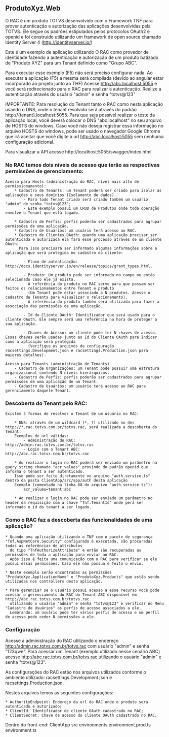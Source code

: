 ## ProdutoXyz.Web

O RAC é um produto TOTVS desenvolvido com o Framework TNF para prover autenticação e autorização das aplicações desenvolvidas pela TOTVS.
Ele segue os padrões estipulados pelos protocolos OAuth2 e openid e foi construído utilizando um framework de open source chamado
Identity Server 4 (http://identityserver.io/)

Este é um exemplo de aplicação utilizando O RAC como provedor de identidade fazendo a autenticação e autorização de um produto batizado de
"Produto XYZ" para um Tenant definido como "Grupo ABC".

Para executar esse exemplo (F5) não será preciso configurar nada.
Ao executar a aplicação (F5) a mesma será compilada (devido ao angular estar incorporado ao projeto junto ao THF)
Acesse http://abc.localhost:5055 e você será redirecionado para o RAC para realizar a autenticação.
Realize a autenticação através do usuário "admin" e senha "totvs@123"

IMPORTANTE: 
Para resolução do Tenant tanto o RAC como nesta aplicação usando o DNS, onde o tenant resolvido será através do padrão http://{tenant}.localhost:5055.
Para que seja possível realizar o teste da aplicação local, você deverá colocar o DNS "abc.localhost" no seu arquivo de HOSTS do windows.
Caso você não deseja registrar essa informação no arquivo HOSTS do windows, pode ser usado o navegador Google Chrome que irá aceitar que você digite a url http://abc.localhost:5055
sem nenhuma configuração adicional.

Para visualizar a API acesse http://localhost:5055/swagger/index.html

### No RAC temos dois níveis de acesso que terão as respectivas permissões de gerenciamento:
	Acesso para Hosts (administração do RAC, nível mais alto de permissionamento):
		* Cadastro de Tenants: um Tenant poderá ser criado para isolar as aplicações e seus domínios (Isolamento de dados).
			- Para todo Tenant criado será criado também um usuário "admin" de senha "totvs@123";
			- Este exemplo possui um CRUD de Produtos onde toda operação envolve o Tenant que está logado.

		* Cadastro de Perfis: perfis poderão ser cadastrados para agrupar permissões de uma aplicação.
		* Cadastro de Usuários: um usuário terá acesso ao RAC.
		* Cadastro de Clientes OAuth: quando uma aplicação precisar ser autenticada e autorizada ela fará esse processo através de um cliente OAuth.
		  Para isso precisará ser informado algumas informações sobre a aplicação que será protegida no cadastro do cliente:

			- Fluxo de autenticação: http://docs.identityserver.io/en/release/topics/grant_types.html.
			
			- Produto: Um produto pode ser informado no campo ou então selecionado caso ele já exista. 
			  A referência do produto no RAC serve para que possam ser feitos os relacionamentos entre Tenant e produto 
			  (Um Tenant pode estar associado a N produtos. Acesse o cadastro de Tenants para visualizar o relacionamento).
			  A referência do produto também será utilizada para fazer a associação das permissões de uma aplicação.

			- Id do Cliente OAuth: Identificador que será usado para o cliente OAuth. Ele sempre será uma referência na hora de proteger a sua aplicação.

			- Chaves de Acesso: um cliente pode ter N chaves de acesso. Essas chaves serão usadas junto ao Id do Cliente OAuth para indicar como a aplicação será protegida 
			  (Verifique os arquivos de configuração racsettings.Development.json e racsettings.Production.json para maiores detalhes).

	Acesso para Tenants (administração de Tenants)
		- Cadastro de Organizações: um Tenant pode possuir uma estrutura organizacional contendo N níveis hierárquicos.
		- Cadastro de Perfis: perfis poderão ser cadastrados para agrupar permissões de uma aplicação de um Tenant.
		- Cadastro de Usuários: um usuário terá acesso ao RAC para gerenciamento daquele Tenant.

### Descoberta do Tenant pelo RAC:
	Existem 3 formas de resolver o Tenant de um usuário no RAC:

		* DNS: através de um wildcard (*, ?) utilizado no dns http://*.rac.totvs.com.br/totvs.rac, será realizada a descoberta do Tenant. 
		Exemplos de url válidas:
			- Administração do RAC: http://admin.rac.totvs.com.br/totvs.rac
			- Login com o Tenant ABC: http://abc.rac.totvs.com.br/totvs.rac

		* Ao realizar o login no RAC poderá ser enviado um parâmetro na query string chamado "acr_values" provindo do padrão openid que informa o tenant a ser autenticado.
		Isso pode ser feito diretamente no arquivo "auth.service.ts" dentro da pasta ClientApp/src/app/auth desta aplicação
		Exemplo (comentado na linha 88 do arquivo "auth.service.ts"):
			acr_values=tenant:abc

		* Ao realizar o login no RAC pode ser enviado um parâmetro no header da requisição com a chave "Tnf.TenantId" onde perá ser informado o id do tenant a ser logado.

### Como o RAC faz a descoberta das funcionalidades de uma aplicação?
	
	* Quando uma aplicação utilizando o TNF com o pacote de segurança "Tnf.AspNetCore.Security" configurado é executada, são procuradas todas as referências de attributos
	  do tipo "TnfAuthorizeAttribute" e então são recuperadas as permissões de toda a aplicação para enviar ao RAC.
	  Após isso é feita uma comunicação com o RAC para verificar se ele possui essas permissões. Caso ele não possua é feito o envio.

	* Neste exemplo serão encontradas as permissões "ProdutoXyz.ApplicationName" e "ProdutoXyz.Products" que estão sendo utilizadas nos controllers desta aplicação.

	* Para gerenciar se o usuário possui acesso a esse recurso você pode acessar o gerenciamento do RAC do Tenant ABC disponível em http://abc.rac.totvs.com.br/totvs.rac
	  utilizando o usuário "admin" e senha "totvs@123" e verificar no Menu "Cadastro de Usuários" os perfis de acesso associados a ele.
	  Lembrando: um usuário pode ter vários perfis de acesso e um perfil de acesso pode ceder N permissões a ele.

### Configuração

Acesse a administração do RAC utilizando o endereço http://admin.rac.totvs.com.br/totvs.rac com usuário "admin" e senha "123qwe".
Para acessar um Tenant (exemplo utilizado nesse cenário ABC) acesse http://abc.rac.totvs.com.br/totvs.rac utilizando o usuário "admin" e senha "totvs@123".

As configurações do RAC estão nos arquivos utilizados conforme o ambiente utilizado:
		racsettings.Development.json e 
		racsettings.Production.json.

Nestes arquivos temos as seguintes configurações:
  
	* AuthorityEndpoint: Endereço da url do RAC onde o produto será autenticado e autorizado;
	* ClientId: Identificador de cliente OAuth cadastrado no RAC;
	* ClientSecret: Chave de acesso do cliente OAuth cadastrado no RAC;

Dentro do front-end:
	ClientApp
		src
			environments
				environment.prod.ts
				environment.ts